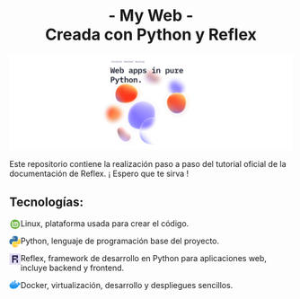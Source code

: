 <h1 align="center"><span>- My Web -</span><br>Creada con Python y Reflex</h1>

![BannerGitHub](./images/banner.png)

Este repositorio contiene la realización paso a paso del tutorial oficial de la documentación de Reflex.
¡ Espero que te sirva !

<h2> Tecnologías:</h2>

<p align="left" width="200">
   <img align="left" width="20" src="./images/linux-mint.svg"/>
   Linux, plataforma usada para crear el código.
</p>

<p align="left" width="200">
   <img align="left" width="20" src="./images/python.svg" />
   Python, lenguaje de programación base del proyecto.
</p>

<p align="left" width="200">
   <img align="left" width="20" src="./images/reflex_icon.png" />
   Reflex, framework de desarrollo en Python para aplicaciones web, incluye backend y frontend.
</p>

<p align="left" width="200">
   <img align="left" width="20" src="./images/docker-icon.svg" />
   Docker, virtualización, desarrollo y despliegues sencillos.
</p>
